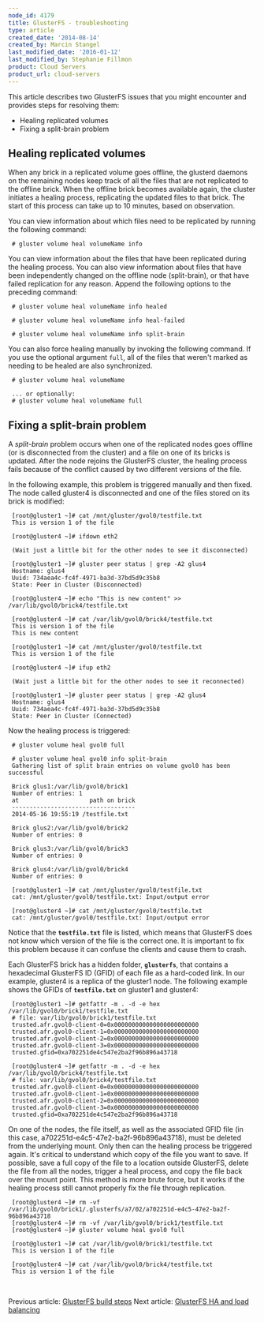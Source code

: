 ```yaml
---
node_id: 4179
title: GlusterFS - troubleshooting
type: article
created_date: '2014-08-14'
created_by: Marcin Stangel
last_modified_date: '2016-01-12'
last_modified_by: Stephanie Fillmon
product: Cloud Servers
product_url: cloud-servers
---
```


This article describes two GlusterFS issues that you might encounter and provides steps for resolving them:

- Healing replicated volumes
- Fixing a split-brain problem

## Healing replicated volumes
When any brick in a replicated volume goes offline, the glusterd daemons on the remaining nodes keep track of all the files that are not replicated to the offline brick. When the offline brick becomes available again, the cluster initiates a healing process, replicating the updated files to that brick. The start of this process can take up to 10 minutes, based on observation.

You can view information about which files need to be replicated by running the following command:

     # gluster volume heal volumeName info

You can view information about the files that have been replicated during the healing process. You can also view information about files that have been independently changed on the offline node (split-brain), or that have failed replication for any reason. Append the following options to the preceding command:

     # gluster volume heal volumeName info healed

     # gluster volume heal volumeName info heal-failed

     # gluster volume heal volumeName info split-brain

You can also force healing manually by invoking the following command. If you use the optional argument `full`, all of the files that weren't marked as needing to be healed are also synchronized.

     # gluster volume heal volumeName

     ... or optionally:
     # gluster volume heal volumeName full

## Fixing a split-brain problem

A *split-brain* problem occurs when one of the replicated nodes goes offline (or is disconnected from the cluster) and a file on one of its bricks is updated. After the node rejoins the GlusterFS cluster, the healing process fails because of the conflict caused by two different versions of the file.

In the following example, this problem is triggered manually and then fixed. The node called gluster4 is disconnected and one of the files stored on its brick is modified:

     [root@gluster1 ~]# cat /mnt/gluster/gvol0/testfile.txt
     This is version 1 of the file

     [root@gluster4 ~]# ifdown eth2

     (Wait just a little bit for the other nodes to see it disconnected)

     [root@gluster1 ~]# gluster peer status | grep -A2 glus4
     Hostname: glus4
     Uuid: 734aea4c-fc4f-4971-ba3d-37bd5d9c35b8
     State: Peer in Cluster (Disconnected)

     [root@gluster4 ~]# echo "This is new content" >> /var/lib/gvol0/brick4/testfile.txt

     [root@gluster4 ~]# cat /var/lib/gvol0/brick4/testfile.txt
     This is version 1 of the file
     This is new content

     [root@gluster1 ~]# cat /mnt/gluster/gvol0/testfile.txt
     This is version 1 of the file

     [root@gluster4 ~]# ifup eth2

     (Wait just a little bit for the other nodes to see it reconnected)

     [root@gluster1 ~]# gluster peer status | grep -A2 glus4
     Hostname: glus4
     Uuid: 734aea4c-fc4f-4971-ba3d-37bd5d9c35b8
     State: Peer in Cluster (Connected)

Now the healing process is triggered:

     # gluster volume heal gvol0 full

     # gluster volume heal gvol0 info split-brain
     Gathering list of split brain entries on volume gvol0 has been successful

     Brick glus1:/var/lib/gvol0/brick1
     Number of entries: 1
     at                    path on brick
     -----------------------------------
     2014-05-16 19:55:19 /testfile.txt

     Brick glus2:/var/lib/gvol0/brick2
     Number of entries: 0

     Brick glus3:/var/lib/gvol0/brick3
     Number of entries: 0

     Brick glus4:/var/lib/gvol0/brick4
     Number of entries: 0

     [root@gluster1 ~]# cat /mnt/gluster/gvol0/testfile.txt
     cat: /mnt/gluster/gvol0/testfile.txt: Input/output error

     [root@gluster4 ~]# cat /mnt/gluster/gvol0/testfile.txt
     cat: /mnt/gluster/gvol0/testfile.txt: Input/output error

Notice that the **`testfile.txt`** file is listed, which means that GlusterFS does not know which version of the file is the correct one. It is important to fix this problem because it can confuse the clients and cause them to crash.

Each GlusterFS brick has a hidden folder, **`glusterfs`**, that contains a hexadecimal GlusterFS ID (GFID) of each file as a hard-coded link. In our example, gluster4 is a replica of the gluster1 node. The following example shows the GFIDs of **`testfile.txt`** on gluster1 and gluster4:

     [root@gluster1 ~]# getfattr -m . -d -e hex /var/lib/gvol0/brick1/testfile.txt
     # file: var/lib/gvol0/brick1/testfile.txt
     trusted.afr.gvol0-client-0=0x000000000000000000000000
     trusted.afr.gvol0-client-1=0x000000000000000000000000
     trusted.afr.gvol0-client-2=0x000000000000000000000000
     trusted.afr.gvol0-client-3=0x000000000000000000000000
     trusted.gfid=0xa702251de4c547e2ba2f96b896a43718

     [root@gluster4 ~]# getfattr -m . -d -e hex /var/lib/gvol0/brick4/testfile.txt
     # file: var/lib/gvol0/brick4/testfile.txt
     trusted.afr.gvol0-client-0=0x000000000000000000000000
     trusted.afr.gvol0-client-1=0x000000000000000000000000
     trusted.afr.gvol0-client-2=0x000000000000000000000000
     trusted.afr.gvol0-client-3=0x000000000000000000000000
     trusted.gfid=0xa702251de4c547e2ba2f96b896a43718

On one of the nodes, the file itself, as well as the associated GFID file (in this case, a702251d-e4c5-47e2-ba2f-96b896a43718), must be deleted from the underlying mount. Only then can the healing process be triggered again. It's critical to understand which copy of the file you want to save. If possible, save a full copy of the file to a location outside GlusterFS, delete the file from all the nodes, trigger a heal process, and copy the file back over the mount point. This method is more brute force, but it works if the healing process still cannot properly fix the file through replication.

     [root@gluster4 ~]# rm -vf /var/lib/gvol0/brick1/.glusterfs/a7/02/a702251d-e4c5-47e2-ba2f-96b896a43718
     [root@gluster4 ~]# rm -vf /var/lib/gvol0/brick1/testfile.txt
     [root@gluster4 ~]# gluster volume heal gvol0 full

     [root@gluster1 ~]# cat /var/lib/gvol0/brick1/testfile.txt
     This is version 1 of the file

     [root@gluster4 ~]# cat /var/lib/gvol0/brick4/testfile.txt
     This is version 1 of the file
<br />

Previous article: [GlusterFS build steps](/how-to/getting-started-with-glusterfs-considerations-and-installation)          Next article: [GlusterFS HA and load balancing](/how-to/glusterfs-high-availability-through-ctdb)
